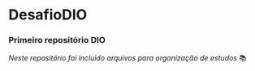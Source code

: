 # DesafioDIO
### Primeiro repositório DIO

_Neste repositório foi incluido arquivos para organização de estudos_ 📚
